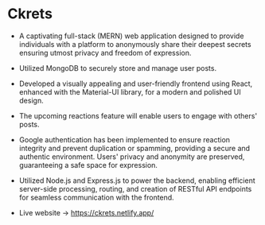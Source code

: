 # Ckrets

- A captivating full-stack (MERN) web application designed to provide individuals with a platform to anonymously share their deepest secrets ensuring utmost privacy and freedom of expression.
- Utilized MongoDB to securely store and manage user posts.
- Developed a visually appealing and user-friendly frontend using React, enhanced with the Material-UI library, for a modern and polished UI design.
- The upcoming reactions feature will enable users to engage with others' posts.
- Google authentication has been implemented to ensure reaction integrity and prevent duplication or spamming, providing a secure and authentic environment. Users' privacy and anonymity are preserved, guaranteeing a safe space for expression.
- Utilized Node.js and Express.js to power the backend, enabling efficient server-side processing, routing, and creation of RESTful API endpoints for seamless 
 communication with the frontend.

- Live website -> https://ckrets.netlify.app/
